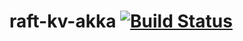 # raft-kv-akka [![Build Status](https://travis-ci.com/ddworak/raft-kv-akka.svg?token=oyDuQ2tC1pzqx4bUjNoW&branch=master)](https://travis-ci.com/ddworak/raft-kv-akka)
